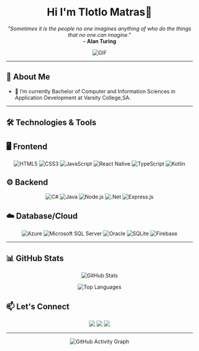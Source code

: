 <h1 align="center">Hi I'm Tlotlo Matras👋</h1>

<div>
    <p align="center">
      <em>"Sometimes it is the people no one imagines anything of who do the things that no one can imagine."</em> 
      <br>– <strong>Alan Turing</strong>
    </p>

<p align="center">
      <img src="https://media4.giphy.com/media/v1.Y2lkPTc5MGI3NjExeXozcXFjM3ppcnFoMm56bnlud3kwdWgwaG11anpwcjQ0bmJiNzl2bCZlcD12MV9pbnRlcm5hbF9naWZfYnlfaWQmY3Q9Zw/V4NSR1NG2p0KeJJyr5/giphy.webp" alt="GIF" >
    </p>
</div>

---

## 👋 About Me

- 🌱 I’m currently Bachelor of Computer and Information Sciences in Application Development at Varsity College,SA.

---

## 🛠️ Technologies & Tools

## 🖥️ Frontend
<p align="center">
  <img src="https://img.shields.io/badge/html5-%23E34F26.svg?style=for-the-badge&logo=html5&logoColor=white" alt="HTML5">
  <img src="https://img.shields.io/badge/css3-%231572B6.svg?style=for-the-badge&logo=css3&logoColor=white" alt="CSS3">
  <img src="https://img.shields.io/badge/javascript-%23323330.svg?style=for-the-badge&logo=javascript&logoColor=%23F7DF1E" alt="JavaScript">
  <img src="https://img.shields.io/badge/react_native-%2320232a.svg?style=for-the-badge&logo=react&logoColor=%2361DAFB" alt="React Native">
  <img src="https://img.shields.io/badge/typescript-%23007ACC.svg?style=for-the-badge&logo=typescript&logoColor=white" alt="TypeScript">
  <img src="https://img.shields.io/badge/kotlin-%237F52FF.svg?style=for-the-badge&logo=kotlin&logoColor=white" alt="Kotlin">
</p>

## ⚙️ Backend
<p align="center">
  <img src="https://img.shields.io/badge/c%23-%23239120.svg?style=for-the-badge&logo=csharp&logoColor=white" alt="C#">
  <img src="https://img.shields.io/badge/java-%23ED8B00.svg?style=for-the-badge&logo=openjdk&logoColor=white" alt="Java">
  <img src="https://img.shields.io/badge/node.js-6DA55F?style=for-the-badge&logo=node.js&logoColor=white" alt="Node.js">
  <img src="https://img.shields.io/badge/.NET-5C2D91?style=for-the-badge&logo=.net&logoColor=white" alt=".Net">
  <img src="https://img.shields.io/badge/express.js-%23404d59.svg?style=for-the-badge&logo=express&logoColor=%2361DAFB" alt="Express.js">
</p>

## ☁️ Database/Cloud
<p align="center">
  <img src="https://img.shields.io/badge/azure-%230072C6.svg?style=for-the-badge&logo=microsoftazure&logoColor=white" alt="Azure">
  <img src="https://img.shields.io/badge/Microsoft%20SQL%20Server-CC2927?style=for-the-badge&logo=microsoft%20sql%20server&logoColor=white" alt="Microsoft SQL Server">
  <img src="https://img.shields.io/badge/Oracle-F80000?style=for-the-badge&logo=oracle&logoColor=white" alt="Oracle">
  <img src="https://img.shields.io/badge/sqlite-%2307405e.svg?style=for-the-badge&logo=sqlite&logoColor=white" alt="SQLite">
  <img src="https://img.shields.io/badge/firebase-a08021?style=for-the-badge&logo=firebase&logoColor=ffcd34" alt="Firebase">
</p>

---

## 📊 GitHub Stats

<p align="center">
  <img src="https://github-readme-stats.vercel.app/api?username=TlotloM&show_icons=true&theme=dark&count_private=true" alt="GitHub Stats">
</p>

<p align="center">
  <img src="https://github-readme-stats.vercel.app/api/top-langs/?username=TlotloM&layout=compact&theme=dark" alt="Top Languages">
</p>



## 📫 Let's Connect

<p align="center">
  <a href="https://www.linkedin.com/in/your-linkedin/" target="_blank"><img src="https://img.shields.io/badge/-LinkedIn-blue?style=flat-square&logo=Linkedin&logoColor=white"></a>
  <a href="mailto:your-email@gmail.com"><img src="https://img.shields.io/badge/-Gmail-D14836?style=flat-square&logo=Gmail&logoColor=white"></a>
  <a href="https://twitter.com/your-twitter"><img src="https://img.shields.io/badge/-Twitter-1DA1F2?style=flat-square&logo=Twitter&logoColor=white"></a>
</p>

---

<p align="center">
    <img src="https://activity-graph.herokuapp.com/graph?username=TlotloM&theme=react-dark&hide_border=true&area=true" alt="GitHub Activity Graph">
</p>
